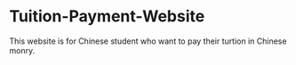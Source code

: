 # Tuition-Payment-Website
This website is for Chinese student who want to pay their turtion in Chinese monry.
